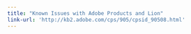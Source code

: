 ```yaml
---
title: "Known Issues with Adobe Products and Lion"
link-url: 'http://kb2.adobe.com/cps/905/cpsid_90508.html'
---
```

<p></p>

